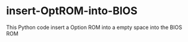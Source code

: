 # insert-OptROM-into-BIOS
This Python code insert a Option ROM into a empty space into the BIOS ROM
